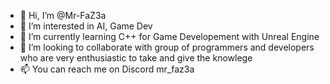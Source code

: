 - 👋 Hi, I’m @Mr-FaZ3a
- 👀 I’m interested in AI, Game Dev
- 🌱 I’m currently learning C++ for Game Developement with Unreal Engine
- 💞️ I’m looking to collaborate with group of programmers and developers who are very enthusiastic to take and give the knowlege
- 📫 You can reach me on Discord mr_faz3a

<!---
Mr-FaZ3a/Mr-FaZ3a is a ✨ special ✨ repository because its `README.md` (this file) appears on your GitHub profile.
You can click the Preview link to take a look at your changes.
--->
